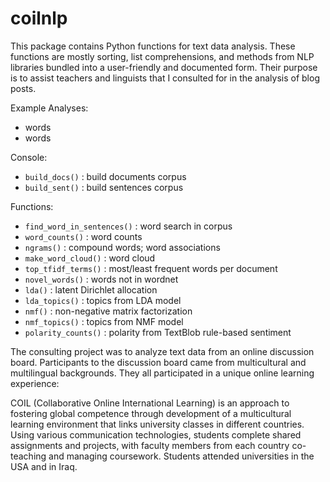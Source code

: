 # coilnlp

This package contains Python functions for text data analysis. These functions are mostly sorting, list comprehensions, and methods from NLP libraries bundled into a user-friendly and documented form. Their purpose is to assist teachers and linguists that I consulted for in the analysis of blog posts.

Example Analyses:
* words
* words

Console:
* `build_docs()` : build documents corpus
* `build_sent()` : build sentences corpus

Functions:
* `find_word_in_sentences()` : word search in corpus
* `word_counts()` : word counts
* `ngrams()` : compound words; word associations
* `make_word_cloud()` : word cloud
* `top_tfidf_terms()` : most/least frequent words per document
* `novel_words()` : words not in wordnet
* `lda()` : latent Dirichlet allocation
* `lda_topics()` : topics from LDA model
* `nmf()` : non-negative matrix factorization
* `nmf_topics()` : topics from NMF model
* `polarity_counts()` : polarity from TextBlob rule-based sentiment

The consulting project was to analyze text data from an online discussion board. Participants to the discussion board came from multicultural and multilingual backgrounds. They all participated in a unique online learning experience:

COIL (Collaborative Online International Learning) is an approach to fostering global competence through development of a multicultural learning environment that links university classes in different countries. Using various communication technologies, students complete shared assignments and projects, with faculty members from each country co-teaching and managing coursework. Students attended universities in the USA and in Iraq.
